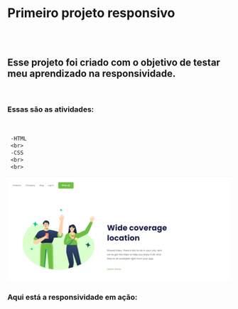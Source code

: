 <h1>Primeiro projeto responsivo</h1>
<br>
<br>

<h2>Esse projeto foi criado com o objetivo de testar meu aprendizado na responsividade.</h2>
<br>

<h3>Essas são as atividades:</h3>
<br>

     -HTML 
     <br>
     -CSS 
     <br>
     <br>
     
<img src="https://github.com/Edvar-Matos/primeiro-projeto-responsivo/blob/main/img/desktop.png?raw=true"/>

<h3>Aqui está a responsividade em ação:</h3>

